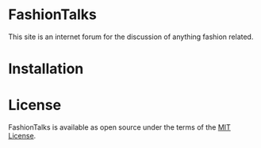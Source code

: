 # FashionTalks

This site is an internet forum for the discussion of anything fashion related.

# Installation

# License

FashionTalks is available as open source under the terms of the [MIT License](http://opensource.org/licenses/MIT).

